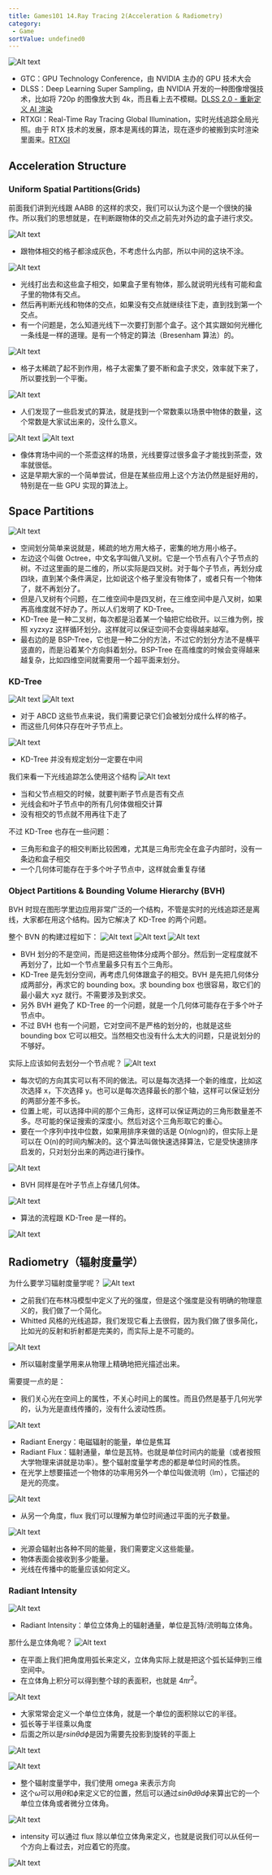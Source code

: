 ```yaml
---
title: Games101 14.Ray Tracing 2(Acceleration & Radiometry)
category:
 - Game
sortValue: undefined0
---
```


![Alt text](image.png)

- GTC：GPU Technology Conference，由 NVIDIA 主办的 GPU 技术大会
- DLSS：Deep Learning Super Sampling，由 NVIDIA 开发的一种图像增强技术，比如将 720p 的图像放大到 4k，而且看上去不模糊。[DLSS 2.0 - 重新定义 AI 渲染](https://zhuanlan.zhihu.com/p/116211994)
- RTXGI：Real-Time Ray Tracing Global Illumination，实时光线追踪全局光照。由于 RTX 技术的发展，原本是离线的算法，现在逐步的被搬到实时渲染里面来。[RTXGI](https://developer.nvidia.com/rtxgi)

## Acceleration Structure

### Uniform Spatial Partitions(Grids)

前面我们讲到光线跟 AABB 的这样的求交，我们可以认为这个是一个很快的操作。所以我们的思想就是，在判断跟物体的交点之前先对外边的盒子进行求交。

![Alt text](image-1.png)

- 跟物体相交的格子都涂成灰色，不考虑什么内部，所以中间的这块不涂。

![Alt text](image-2.png)

- 光线打出去和这些盒子相交，如果盒子里有物体，那么就说明光线有可能和盒子里的物体有交点。
- 然后再判断光线和物体的交点，如果没有交点就继续往下走，直到找到第一个交点。
- 有一个问题是，怎么知道光线下一次要打到那个盒子。这个其实跟如何光栅化一条线是一样的道理。是有一个特定的算法（Bresenham 算法）的。

![Alt text](image-3.png)

- 格子太稀疏了起不到作用，格子太密集了要不断和盒子求交，效率就下来了，所以要找到一个平衡。

![Alt text](image-4.png)

- 人们发现了一些启发式的算法，就是找到一个常数乘以场景中物体的数量，这个常数是大家试出来的，没什么意义。

![Alt text](image-5.png)
![Alt text](image-6.png)

- 像体育场中间的一个茶壶这样的场景，光线要穿过很多盒子才能找到茶壶，效率就很低。
- 这是早期大家的一个简单尝试，但是在某些应用上这个方法仍然是挺好用的，特别是在一些 GPU 实现的算法上。

## Space Partitions

![Alt text](image-7.png)

- 空间划分简单来说就是，稀疏的地方用大格子，密集的地方用小格子。
- 左边这个叫做 Octree，中文名字叫做八叉树。它是一个节点有八个子节点的树。不过这里画的是二维的，所以实际是四叉树。对于每个子节点，再划分成四块，直到某个条件满足，比如说这个格子里没有物体了，或者只有一个物体了，就不再划分了。
- 但是八叉树有个问题，在二维空间中是四叉树，在三维空间中是八叉树，如果再高维度就不好办了。所以人们发明了 KD-Tree。
- KD-Tree 是一种二叉树，每次都是沿着某一个轴把它给砍开。以三维为例，按照 xyzxyz 这样循环划分。这样就可以保证空间不会变得越来越窄。
- 最右边的是 BSP-Tree，它也是一种二分的方法，不过它的划分方法不是横平竖直的，而是沿着某个方向斜着划分。BSP-Tree 在高维度的时候会变得越来越复杂，比如四维空间就需要用一个超平面来划分。

### KD-Tree

![Alt text](image-8.png)
![Alt text](image-9.png)

- 对于 ABCD 这些节点来说，我们需要记录它们会被划分成什么样的格子。
- 而这些几何体只存在叶子节点上。

![Alt text](image-10.png)

- KD-Tree 并没有规定划分一定要在中间

我们来看一下光线追踪怎么使用这个结构
![Alt text](image-11.png)

- 当和父节点相交的时候，就要判断子节点是否有交点
- 光线会和叶子节点中的所有几何体做相交计算
- 没有相交的节点就不用再往下走了

不过 KD-Tree 也存在一些问题：

- 三角形和盒子的相交判断比较困难，尤其是三角形完全在盒子内部时，没有一条边和盒子相交
- 一个几何体可能存在于多个叶子节点中，这样就会重复存储

### Object Partitions & Bounding Volume Hierarchy (BVH)

BVH 时现在图形学里边应用非常广泛的一个结构，不管是实时的光线追踪还是离线，大家都在用这个结构。因为它解决了 KD-Tree 的两个问题。

整个 BVN 的构建过程如下：
![Alt text](image-12.png)
![Alt text](image-13.png)
![Alt text](image-14.png)

- BVH 划分的不是空间，而是把这些物体分成两个部分。然后到一定程度就不再划分了，比如一个节点里最多只有五个三角形。
- KD-Tree 是先划分空间，再考虑几何体跟盒子的相交。BVH 是先把几何体分成两部分，再求它的 bounding box。求 bounding box 也很容易，取它们的最小最大 xyz 就行。不需要涉及到求交。
- 另外 BVH 避免了 KD-Tree 的一个问题，就是一个几何体可能存在于多个叶子节点中。
- 不过 BVH 也有一个问题，它对空间不是严格的划分的，也就是这些 bounding box 它可以相交。当然相交也没有什么太大的问题，只是说划分的不够好。

实际上应该如何去划分一个节点呢？
![Alt text](image-15.png)

- 每次切的方向其实可以有不同的做法。可以是每次选择一个新的维度，比如这次选择 x，下次选择 y。也可以是每次选择最长的那个轴，这样可以保证划分的两部分差不多长。
- 位置上呢，可以选择中间的那个三角形，这样可以保证两边的三角形数量差不多。尽可能的保证搜索的深度小。然后对这个三角形取它的重心。
- 要在一个序列中找中位数，如果用排序来做的话是 O(nlogn)的，但实际上是可以在 O(n)的时间内解决的。这个算法叫做快速选择算法，它是受快速排序启发的，只对划分出来的两边进行操作。

![Alt text](image-16.png)

- BVH 同样是在叶子节点上存储几何体。

![Alt text](image-17.png)

- 算法的流程跟 KD-Tree 是一样的。

![Alt text](image-18.png)

## Radiometry（辐射度量学）

为什么要学习辐射度量学呢？
![Alt text](image-19.png)

- 之前我们在布林冯模型中定义了光的强度，但是这个强度是没有明确的物理意义的，我们做了一个简化。
- Whitted 风格的光线追踪，我们发现它看上去很假，因为我们做了很多简化，比如光的反射和折射都是完美的，而实际上是不可能的。

![Alt text](image-20.png)

- 所以辐射度量学用来从物理上精确地把光描述出来。

需要提一点的是：

- 我们关心光在空间上的属性，不关心时间上的属性。而且仍然是基于几何光学的，认为光是直线传播的，没有什么波动性质。

![Alt text](image-21.png)

- Radiant Energy：电磁辐射的能量，单位是焦耳
- Radiant Flux：辐射通量，单位是瓦特。也就是单位时间内的能量（或者按照大学物理来讲就是功率）。整个辐射度量学考虑的都是单位时间的性质。
- 在光学上想要描述一个物体的功率用另外一个单位叫做流明（lm），它描述的是光的亮度。

![Alt text](image-22.png)

- 从另一个角度，flux 我们可以理解为单位时间通过平面的光子数量。

![Alt text](image-23.png)

- 光源会辐射出各种不同的能量，我们需要定义这些能量。
- 物体表面会接收到多少能量。
- 光线在传播中的能量应该如何定义。

### Radiant Intensity

![Alt text](image-24.png)

- Radiant Intensity：单位立体角上的辐射通量，单位是瓦特/流明每立体角。

那什么是立体角呢？
![Alt text](image-25.png)

- 在平面上我们把角度用弧长来定义，立体角实际上就是把这个弧长延伸到三维空间中。
- 在立体角上积分可以得到整个球的表面积，也就是 $4\pi r^2$。

![Alt text](image-26.png)

- 大家常常会定义一个单位立体角，就是一个单位的面积除以它的半径。
- 弧长等于半径乘以角度
- 后面之所以是$rsin\theta  d\phi$是因为需要先投影到旋转的平面上

![Alt text](image-27.png)

![Alt text](image-28.png)

- 整个辐射度量学中，我们使用 omega 来表示方向
- 这个$\omega$可以用$\theta$和$\phi$来定义它的位置，然后可以通过$sin\theta d\theta d\phi$来算出它的一个单位立体角或者微分立体角。

![Alt text](image-29.png)

- intensity 可以通过 flux 除以单位立体角来定义，也就是说我们可以从任何一个方向上看过去，对应着它的亮度。

![Alt text](image-30.png)
